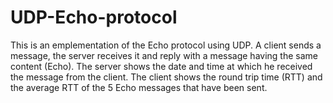 # UDP-Echo-protocol

This is an emplementation of the Echo protocol using UDP. 
A client sends a message, the server receives it and reply with a message having the same content (Echo).
The server shows the date and time at which he received the message from the client.
The client shows the round trip time (RTT) and the average RTT of the 5 Echo messages that have been sent.
